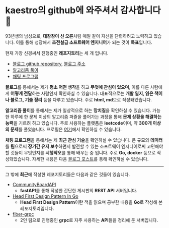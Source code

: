 # kaestro의 github에 와주셔서 감사합니다👋

93년생의 남성으로, **대장장이 신 오른**처럼 매일 같이 자신을 단련하려고 노력하고 있습니다. 이를 통해 성장해서 **초전설급 소프트웨어 엔지니어**가 되는 것이 **목표**입니다.

현재 가장 신경써서 진행중인 **레포지토리**는 세 개 입니다.

* [블로그 github repository](https://github.com/kaestro/kaestro.github.io/), [블로그 주소](https://kaestro.github.com)
* [알고리즘 풀이](https://github.com/kaestro/algorithms_v3)
* [채팅 프로그램](https://github.com/kaestro/ChatApplication)

**블로그**를 통해서는 제가 **평소 어떤 생각**을 하고 **무엇에 관심이 있으며**, 이를 다른 사람에게 **어떻게 전달**하는 사람인지 확인하실 수 있습니다. 대표적으로는 **개발 일지, 읽은 책이나 블로그, 기술 정리** 등을 다루고 있습니다. 주로 **html, md**으로 작성돼있습니다.

**알고리즘 풀이**를 통해서는 제가 일상적으로 하는 **망치질**을 확인하실 수 있습니다. 가능한 하루에 한 문제 이상의 알고리즘 퍼즐을 풀어가는 과정을 통해 **문제 상황을 해결하는 능력**을 기르려 하고 있습니다. 주로 사용하는 플랫폼은 **leetcode**이며, 약 **300개 이상의 문제**를 풀었습니다. 프로필은 [여기](https://leetcode.com/didme07/)에서 확인하실 수 있습니다.

**채팅 프로그램**을 통해서는 제 **최근 관심 기술**을 확인하실 수 있습니다. 큰 규모의 **데이터**를 **팀**으로써 **장기간 유지 보수**하면서 발전할 수 있는 소프트웨어 엔지니어로써 고민해야할 것들이 무엇인지를 **시행착오**를 통해 배우는 중 입니다. 주로 **Go, docker** 등으로 작성돼있습니다. 자세한 내용은 다음 [블로그 포스트](https://kaestro.github.io/%EA%B0%9C%EB%B0%9C%EC%9D%BC%EC%A7%80/2024/02/26/Chat-Application-0.%EA%B0%9C%EC%9A%94.html)를 통해 확인하실 수 있습니다.

---

그 밖에 **최근**에 작성한 레포지토리들은 다음과 같은 것들이 있습니다.

* [CommunityBoardAPI](https://github.com/kaestro/CommunityBoardAPI)
  * **fastAPI**를 통해 작성한 간단한 게시판의 **REST API** 서버입니다.
* [Head First Design Pattern In Go](https://github.com/kaestro/head-first-design-pattern-in-go)
  * **Head First Design Pattern**이란 책을 읽으며 공부한 내용을 **Go**로 작성해 본 레포지토리입니다.
* [fiber-grpc](https://github.com/tldr-development/fiber-grpc)
  * 2인 팀으로 진행중인 **grpc**로 자주 사용하는 **API**들을 정리해 둔 서버입니다.

<!--
**kaestro/kaestro** is a ✨ _special_ ✨ repository because its `README.md` (this file) appears on your GitHub profile.

<!-- 🔭 I’m currently working on ...
- 💬 Ask me about ...
- 😄 Pronouns: ...
- ⚡ Fun fact: ...
- 👯 I’m looking to collaborate on:
- 🤔 I’m looking for help with:
- 🌱 I’m currently learning:
- 📫 How to reach me:
-->

